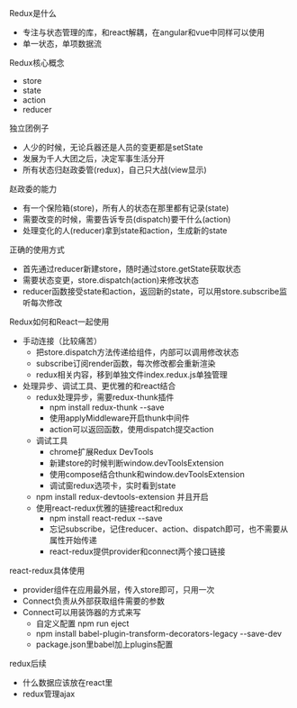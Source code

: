 Redux是什么
* 专注与状态管理的库，和react解耦，在angular和vue中同样可以使用
* 单一状态，单项数据流

Redux核心概念
* store
* state
* action
* reducer

独立团例子
* 人少的时候，无论兵器还是人员的变更都是setState
* 发展为千人大团之后，决定军事生活分开
* 所有状态归赵政委管(redux)，自己只大战(view显示)

赵政委的能力
* 有一个保险箱(store)，所有人的状态在那里都有记录(state)
* 需要改变的时候，需要告诉专员(dispatch)要干什么(action)
* 处理变化的人(reducer)拿到state和action，生成新的state

正确的使用方式
* 首先通过reducer新建store，随时通过store.getState获取状态
* 需要状态变更，store.dispatch(action)来修改状态
* reducer函数接受state和action，返回新的state，可以用store.subscribe监听每次修改

Redux如何和React一起使用
* 手动连接（比较痛苦）
  * 把store.dispatch方法传递给组件，内部可以调用修改状态
  * subscribe订阅render函数，每次修改都会重新渲染
  * redux相关内容，移到单独文件index.redux.js单独管理
* 处理异步、调试工具、更优雅的和react结合
  * redux处理异步，需要redux-thunk插件
    * npm install redux-thunk --save
    * 使用applyMiddleware开启thunk中间件
    * action可以返回函数，使用dispatch提交action
  * 调试工具
    * chrome扩展Redux DevTools
    * 新建store的时候判断window.devToolsExtension
    * 使用compose结合thunk和window.devToolsExtension
    * 调试窗redux选项卡，实时看到state
  * npm install redux-devtools-extension 并且开启
  * 使用react-redux优雅的链接react和redux
    * npm install react-redux --save
    * 忘记subscribe，记住reducer、action、dispatch即可，也不需要从属性开始传递
    * react-redux提供provider和connect两个接口链接

react-redux具体使用
* provider组件在应用最外层，传入store即可，只用一次
* Connect负责从外部获取组件需要的参数
* Connect可以用装饰器的方式来写
  * 自定义配置 npm run eject
  * npm install babel-plugin-transform-decorators-legacy --save-dev
  * package.json里babel加上plugins配置

redux后续
* 什么数据应该放在react里
* redux管理ajax
